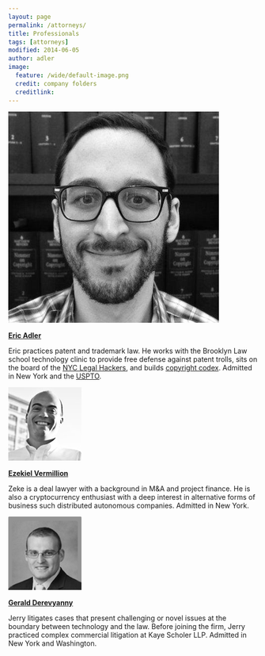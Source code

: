 ```yaml
---
layout: page
permalink: /attorneys/
title: Professionals
tags: [attorneys]
modified: 2014-06-05
author: adler
image:
  feature: /wide/default-image.png
  credit: company folders
  creditlink: 
---
```



<div class="attorney">
 
<div class='sixcols'>
<a href="/../ericadler">
<img src="/../images/EricAvatar.jpg" class="avatar-photo">
<p><strong>Eric Adler</strong></p>
</a>
<p>Eric practices patent and trademark law. He works with the Brooklyn Law school technology clinic to provide free defense against patent trolls, sits on the board of the <a href='http://legalhackers.org/'>NYC Legal Hackers</a>, and builds <a href='http://www.copyrightcodex.com'>copyright codex</a>. Admitted in New York and the <a href="http://www.uspto.gov/">USPTO</a>.</p>
</div>

<div class='sixcols'>
<a href="/../zekevermillion">
<img src="/../images/ZekeAvatar.jpg" class="avatar-photo">
<p><strong>Ezekiel Vermillion</strong></p>
</a>
<p>
Zeke is a deal lawyer with a background in M&A and project finance. He is also a cryptocurrency enthusiast with a deep interest in alternative forms of business such distributed autonomous companies. Admitted in New York.
</p>
</div>

<div class='sixcols clearfix last'>
<a href="/../jerryderevyanny">
<img src="/../images/JerryAvatar.jpg" class="avatar-photo">
<p><strong>Gerald Derevyanny</strong></p>
</a>
<p>
Jerry litigates cases that present challenging or novel issues at the boundary between technology and the law. Before joining the firm, Jerry practiced complex commercial litigation at Kaye Scholer LLP. Admitted in New York and Washington.
</p>
</div>

</div>

